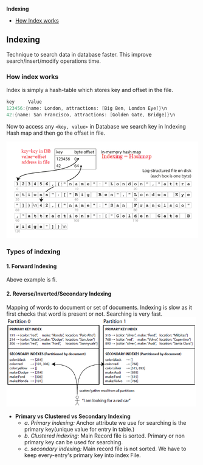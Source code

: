 **Indexing**
- [How Index works](#h)

## Indexing
Technique to search data in database faster. This improve search/insert/modify operations time. 

<a name=h></a>
### How index works
Index is simply a hash-table which stores key and offset in the file.
```c
key     Value
123456:{name: London, attractions: [Big Ben, London Eye]}\n
42:{name: San Francisco, attractions: [Golden Gate, Bridge]}\n
```
Now to access any `<key, value>` in Database we search key in Indexing Hash map and then go the offset in file.

<img src=indexing.png width=600 />


### Types of indexing
#### 1. Forward Indexing
Above example is fi.

#### 2. Reverse/Inverted/Secondary Indexing
Mapping of words to document or set of documents. Indexing is slow as it first checks that word is present or not. Searching is very fast.
<img src=secondary_indexes.PNG width=500 />


- **Primary vs Clustered vs Secondary Indexing**
  - *a. Primary indexing:* Anchor attribute we use for searching is the primary key(unique value for entry in table.)
  - *b. Clustered indexing:* Main Record file is sorted. Primary or non primary key can be used for searching. 
  - *c. secondary indexing:* Main record file is not sorted. We have to keep every-entry's primary key into index File.
